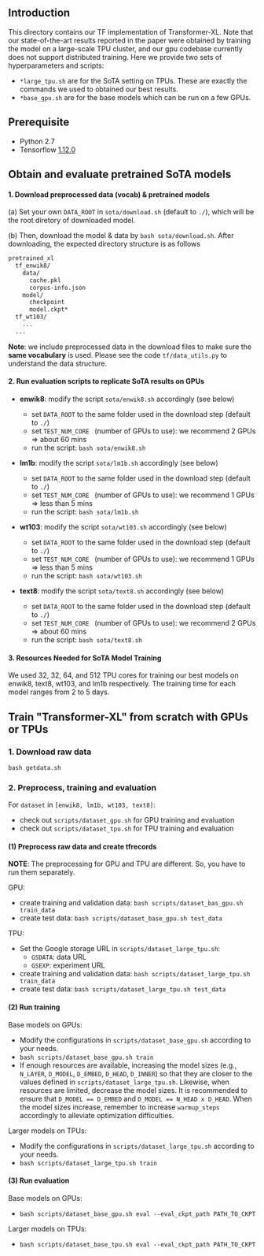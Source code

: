 
## Introduction

This directory contains our TF implementation of Transformer-XL. Note that our state-of-the-art results reported in the paper were obtained by training the model on a large-scale TPU cluster, and our gpu codebase currently does not support distributed training. Here we provide two sets of hyperparameters and scripts:
- `*large_tpu.sh` are for the SoTA setting on TPUs. These are exactly the commands we used to obtained our best results.
- `*base_gpu.sh` are for the base models which can be run on a few GPUs.


## Prerequisite

- Python 2.7
- Tensorflow [1.12.0](https://github.com/tensorflow/tensorflow/releases/tag/v1.12.0)



## Obtain and evaluate pretrained SoTA models

#### 1. Download preprocessed data (vocab) & pretrained models

(a) Set your own `DATA_ROOT` in `sota/download.sh` (default to `./`), which will be the root diretory of downloaded model.

(b) Then, download the model & data by `bash sota/download.sh`. After downloading, the expected directory structure is as follows

```markdown
pretrained_xl
  tf_enwik8/
    data/
      cache.pkl
      corpus-info.json
    model/
      checkpoint
      model.ckpt*
  tf_wt103/
  	...
  ...
```

**Note**: we include preprocessed data in the download files to make sure the **same vocabulary** is used. Please see the code `tf/data_utils.py` to understand the data structure.



#### 2. Run evaluation scripts to replicate SoTA results on GPUs

- **enwik8**: modify the script `sota/enwik8.sh` accordingly (see below)
  - set `DATA_ROOT` to the same folder used in the download step (default to `./`)
  - set `TEST_NUM_CORE ` (number of GPUs to use): we recommend 2 GPUs => about 60 mins
  - run the script: `bash sota/enwik8.sh`

- **lm1b**: modify the script `sota/lm1b.sh` accordingly  (see below)
  - set `DATA_ROOT` to the same folder used in the download step (default to `./`)
  - set `TEST_NUM_CORE ` (number of GPUs to use): we recommend 1 GPUs => less than 5 mins
  - run the script: `bash sota/lm1b.sh`

- **wt103**:  modify the script `sota/wt103.sh` accordingly  (see below)
  - set `DATA_ROOT` to the same folder used in the download step (default to `./`)
  - set `TEST_NUM_CORE ` (number of GPUs to use): we recommend 1 GPUs => less than 5 mins
  - run the script: `bash sota/wt103.sh`

- **text8**:  modify the script `sota/text8.sh` accordingly  (see below)
  - set `DATA_ROOT` to the same folder used in the download step (default to `./`)
  - set `TEST_NUM_CORE ` (number of GPUs to use): we recommend 2 GPUs => about 60 mins
  - run the script: `bash sota/text8.sh`


#### 3. Resources Needed for SoTA Model Training

We used 32, 32, 64, and 512 TPU cores for training our best models on enwik8, text8, wt103, and lm1b respectively. The training time for each model ranges from 2 to 5 days.



## Train "Transformer-XL" from scratch with GPUs or TPUs

### 1. Download raw data

`bash getdata.sh`



### 2. Preprocess, training and evaluation

For `dataset` in `[enwik8, lm1b, wt103, text8]`:

- check out `scripts/dataset_gpu.sh` for GPU training and evaluation
- check out `scripts/dataset_tpu.sh` for TPU training and evaluation



#### (1) Preprocess raw data and create tfrecords

**NOTE**: The preprocessing for GPU and TPU are different. So, you have to run them separately.

GPU:

- create training and validation data: `bash scripts/dataset_bas_gpu.sh train_data`
- create test data: `bash scripts/dataset_base_gpu.sh test_data`

TPU:

- Set the Google storage URL  in `scripts/dataset_large_tpu.sh`:
  - `GSDATA`: data URL
  - `GSEXP`: experiment URL
- create training and validation data: `bash scripts/dataset_large_tpu.sh train_data`
- create test data: `bash scripts/dataset_large_tpu.sh test_data`



#### (2) Run training

Base models on GPUs:

- Modify the configurations in `scripts/dataset_base_gpu.sh`  according to your needs.
- `bash scripts/dataset_base_gpu.sh train`
- If enough resources are available, increasing the model sizes (e.g., `N_LAYER`, `D_MODEL`, `D_EMBED`, `D_HEAD`, `D_INNER`) so that they are closer to the values defined in `scripts/dataset_large_tpu.sh`. Likewise, when resources are limited, decrease the model sizes. It is recommended to ensure that `D_MODEL == D_EMBED` and `D_MODEL == N_HEAD x D_HEAD`. When the model sizes increase, remember to increase `warmup_steps` accordingly to alleviate optimization difficulties.

Larger models on TPUs:

- Modify the configurations in `scripts/dataset_large_tpu.sh`  according to your needs.
- `bash scripts/dataset_large_tpu.sh train`



#### (3) Run evaluation

Base models on GPUs:

- `bash scripts/dataset_base_gpu.sh eval --eval_ckpt_path PATH_TO_CKPT`

Larger models on TPUs:

- `bash scripts/dataset_base_tpu.sh eval --eval_ckpt_path PATH_TO_CKPT`
